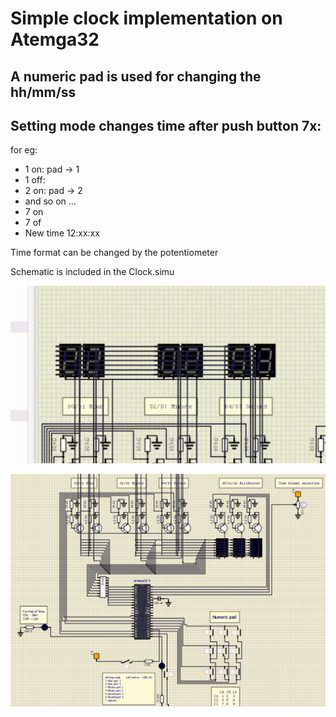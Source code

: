 # Simple clock implementation on Atemga32

## A numeric pad is used for changing the hh/mm/ss
## Setting mode changes time after push button 7x:

for eg:
* 1 on: pad -> 1
* 1 off: 
* 2 on: pad -> 2 
* and so on ...
* 7 on
* 7 of
* New time 12:xx:xx


Time format can be changed by the potentiometer

Schematic is included in the Clock.simu

![gif](./CLock.gif)


![schematic](./Simulide.png)